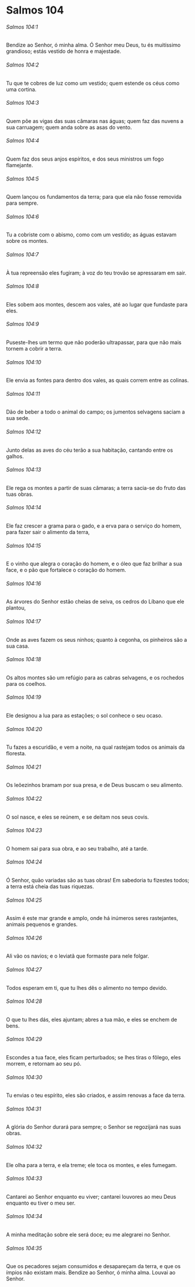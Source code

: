 # Salmos 104

###### Salmos 104:1

Bendize ao Senhor, ó minha alma. Ó Senhor meu Deus, tu és muitíssimo grandioso; estás vestido de honra e majestade.

###### Salmos 104:2

Tu que te cobres de luz como um vestido; quem estende os céus como uma cortina.

###### Salmos 104:3

Quem põe as vigas das suas câmaras nas águas; quem faz das nuvens a sua carruagem; quem anda sobre as asas do vento.

###### Salmos 104:4

Quem faz dos seus anjos espíritos, e dos seus ministros um fogo flamejante.

###### Salmos 104:5

Quem lançou os fundamentos da terra; para que ela não fosse removida para sempre.

###### Salmos 104:6

Tu a cobriste com o abismo, como com um vestido; as águas estavam sobre os montes.

###### Salmos 104:7

À tua repreensão eles fugiram; à voz do teu trovão se apressaram em sair.

###### Salmos 104:8

Eles sobem aos montes, descem aos vales, até ao lugar que fundaste para eles.

###### Salmos 104:9

Puseste-lhes um termo que não poderão ultrapassar, para que não mais tornem a cobrir a terra.

###### Salmos 104:10

Ele envia as fontes para dentro dos vales, as quais correm entre as colinas.

###### Salmos 104:11

Dão de beber a todo o animal do campo; os jumentos selvagens saciam a sua sede.

###### Salmos 104:12

Junto delas as aves do céu terão a sua habitação, cantando entre os galhos.

###### Salmos 104:13

Ele rega os montes a partir de suas câmaras; a terra sacia-se do fruto das tuas obras.

###### Salmos 104:14

Ele faz crescer a grama para o gado, e a erva para o serviço do homem, para fazer sair o alimento da terra,

###### Salmos 104:15

E o vinho que alegra o coração do homem, e o óleo que faz brilhar a sua face, e o pão que fortalece o coração do homem.

###### Salmos 104:16

As árvores do Senhor estão cheias de seiva, os cedros do Líbano que ele plantou,

###### Salmos 104:17

Onde as aves fazem os seus ninhos; quanto à cegonha, os pinheiros são a sua casa.

###### Salmos 104:18

Os altos montes são um refúgio para as cabras selvagens, e os rochedos para os coelhos.

###### Salmos 104:19

Ele designou a lua para as estações; o sol conhece o seu ocaso.

###### Salmos 104:20

Tu fazes a escuridão, e vem a noite, na qual rastejam todos os animais da floresta.

###### Salmos 104:21

Os leõezinhos bramam por sua presa, e de Deus buscam o seu alimento.

###### Salmos 104:22

O sol nasce, e eles se reúnem, e se deitam nos seus covis.

###### Salmos 104:23

O homem sai para sua obra, e ao seu trabalho, até a tarde.

###### Salmos 104:24

Ó Senhor, quão variadas são as tuas obras! Em sabedoria tu fizestes todos; a terra está cheia das tuas riquezas.

###### Salmos 104:25

Assim é este mar grande e amplo, onde há inúmeros seres rastejantes, animais pequenos e grandes.

###### Salmos 104:26

Ali vão os navios; e o leviatã que formaste para nele folgar.

###### Salmos 104:27

Todos esperam em ti, que tu lhes dês o alimento no tempo devido.

###### Salmos 104:28

O que tu lhes dás, eles ajuntam; abres a tua mão, e eles se enchem de bens.

###### Salmos 104:29

Escondes a tua face, eles ficam perturbados; se lhes tiras o fôlego, eles morrem, e retornam ao seu pó.

###### Salmos 104:30

Tu envias o teu espírito, eles são criados, e assim renovas a face da terra.

###### Salmos 104:31

A glória do Senhor durará para sempre; o Senhor se regozijará nas suas obras.

###### Salmos 104:32

Ele olha para a terra, e ela treme; ele toca os montes, e eles fumegam.

###### Salmos 104:33

Cantarei ao Senhor enquanto eu viver; cantarei louvores ao meu Deus enquanto eu tiver o meu ser.

###### Salmos 104:34

A minha meditação sobre ele será doce; eu me alegrarei no Senhor.

###### Salmos 104:35

Que os pecadores sejam consumidos e desapareçam da terra, e que os ímpios não existam mais. Bendize ao Senhor, ó minha alma. Louvai ao Senhor.

